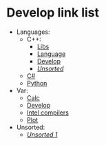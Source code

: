# Develop link list

* Languages:
  * C++:
    * [Libs](cpp/cpp-libs.md)
    * [Language](cpp/cpp-language.md)
    * [Develop](cpp/cpp-develop.md)
    * [*Unsorted*](cpp/cpp-unsorted.md)
  * [C#](csharp/csharp.md)
  * [Python](python/python.md)
* Var:
  * [Calc](var/calc.md)
  * [Develop](var/develop.md)
  * [Intel compilers](var/intel-compilers.md)
  * [Plot](var/plot.md)
* Unsorted:
  * [*Unsorted 1*](unsorted/unsorted-1.md)

